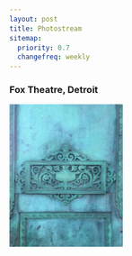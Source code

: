 ```yaml
---
layout: post
title: Photostream
sitemap:
  priority: 0.7
  changefreq: weekly
---
```


<h3>Fox Theatre, Detroit</h3>

<p class="center">
  <a class="fancybox" href="/images/2016-01/fox_theatre.jpg"><img src="/images/2016-01/fox_theatre.jpg" width="40%"/></a>
</p>
